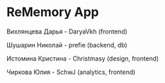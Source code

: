 # ReMemory App

Вихлянцева Дарья - DaryaVkh (frontend)

Шушарин Николай - prefie (backend, db)

Истомина Кристина - Christmasy (design, frontend)

Чиркова Юлия - SchwJ (analytics, frontend)

